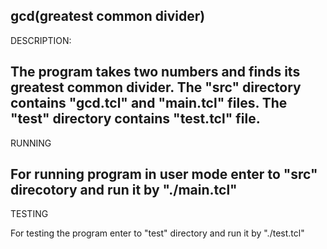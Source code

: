 gcd(greatest common divider)
-----------------------------------------------------------------------------
DESCRIPTION:

The program takes two numbers and finds its greatest common divider.
The "src" directory contains "gcd.tcl" and "main.tcl" files.
The "test" directory contains "test.tcl" file.
-----------------------------------------------------------------------------
RUNNING

For running program in user mode enter to "src" direcotory and run it by "./main.tcl"
-----------------------------------------------------------------------------
TESTING

For testing the program enter to "test" directory and run it by "./test.tcl"

